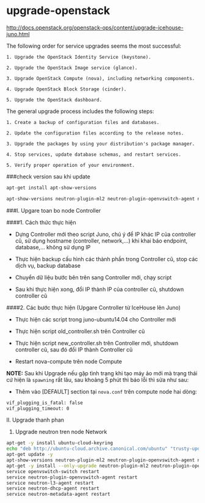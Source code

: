 # upgrade-openstack

http://docs.openstack.org/openstack-ops/content/upgrade-icehouse-juno.html 

The following order for service upgrades seems the most successful:

	1. Upgrade the OpenStack Identity Service (keystone).

	2. Upgrade the OpenStack Image service (glance).

	3. Upgrade OpenStack Compute (nova), including networking components.

	4. Upgrade OpenStack Block Storage (cinder).

	5. Upgrade the OpenStack dashboard.


The general upgrade process includes the following steps:

	1. Create a backup of configuration files and databases.

	2. Update the configuration files according to the release notes.

	3. Upgrade the packages by using your distribution's package manager.

	4. Stop services, update database schemas, and restart services.

	5. Verify proper operation of your environment.


###check version sau khi update

```sh
apt-get install apt-show-versions

apt-show-versions neutron-plugin-ml2 neutron-plugin-openvswitch-agent neutron-l3-agent neutron-dhcp-agent
```

###I. Upgare toan bo node Controller

####1. Cách thức thực hiện

- Dựng Controller mới theo script Juno, chú ý để IP khác IP của controller cũ, sử dụng hostname (controller, network,...) khi khai báo endpoint, database,... không sử dụng IP

- Thực hiện backup cấu hình các thành phần trong Controller cũ, stop các dịch vụ, backup database

- Chuyển dữ liệu bước bên trên sang Controller mới, chạy script

- Sau khi thực hiện xong, đổi IP thành IP của controller cũ, shutdown controller cũ

####2. Các bước thực hiện (Upgare Controller từ IceHouse lên Juno)

- Thực hiện các script trong juno-ubuntu14.04 cho Controller mới

- Thực hiện script old_controller.sh trên Controller cũ

- Thực hiện script new_controller.sh trên Controller mới, shutdown controller cũ, sau đó đổi IP thành Controller cũ

- Restart nova-compute trên node Compute

**NOTE:** Sau khi Upgrade nếu gặp tình trạng khi tạo máy ảo mới mà trạng thái cứ hiện là `spawning` rất lâu, sau khoảng 5 phút thì báo lỗi thì sửa như sau:

- Thêm vào [DEFAULT] section tại `nova.conf` trên compute node hai dòng:
```sh 
vif_plugging_is_fatal: false
vif_plugging_timeout: 0
```


II. Upgrade thanh phan

1. Upgrade neutron tren node Network

```sh
apt-get -y install ubuntu-cloud-keyring
echo "deb http://ubuntu-cloud.archive.canonical.com/ubuntu" "trusty-updates/juno main" > /etc/apt/sources.list.d/cloudarchive-juno.list
apt-get update -y
apt-show-versions neutron-plugin-ml2 neutron-plugin-openvswitch-agent neutron-l3-agent neutron-dhcp-agent
apt-get -y install --only-upgrade neutron-plugin-ml2 neutron-plugin-openvswitch-agent neutron-l3-agent neutron-dhcp-agent
service openvswitch-switch restart
service neutron-plugin-openvswitch-agent restart
service neutron-l3-agent restart
service neutron-dhcp-agent restart
service neutron-metadata-agent restart
```

